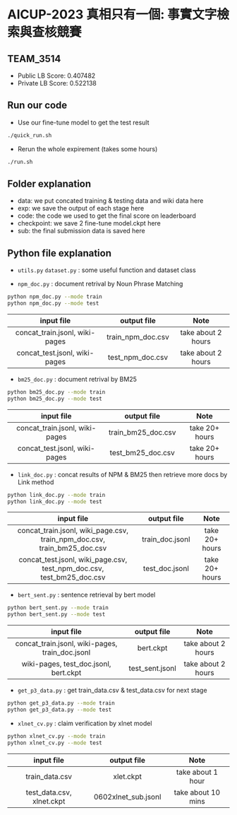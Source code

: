 # AICUP-2023 真相只有一個: 事實文字檢索與查核競賽

## TEAM_3514
- Public LB Score: 0.407482
- Private LB Score: 0.522138

## Run our code
- Use our fine-tune model to get the test result
```bash
./quick_run.sh
```
- Rerun the whole expirement (takes some hours)
```bash
./run.sh
```

## Folder explanation
- data: we put concated training & testing data and wiki data here
- exp: we save the output of each stage here
- code: the code we used to get the final score on leaderboard
- checkpoint: we save 2 fine-tune model.ckpt here
- sub: the final submission data is saved here

## Python file explanation
- `utils.py` `dataset.py` : some useful function and dataset class

- `npm_doc.py` : document retrival by Noun Phrase Matching
```bash
python npm_doc.py --mode train
python npm_doc.py --mode test
```
| input file | output file | Note |
| :-----: | :----: | :----: |
| concat_train.jsonl, wiki-pages | train_npm_doc.csv | take about 2 hours |
| concat_test.jsonl, wiki-pages | test_npm_doc.csv | take about 2 hours |

- `bm25_doc.py` : document retrival by BM25
```bash
python bm25_doc.py --mode train
python bm25_doc.py --mode test
```
| input file | output file | Note |
| :-----: | :----: | :----: |
| concat_train.jsonl, wiki-pages | train_bm25_doc.csv | take 20+ hours |
| concat_test.jsonl, wiki-pages | test_bm25_doc.csv | take 20+ hours |

- `link_doc.py` : concat results of NPM & BM25 then retrieve more docs by Link method
```bash
python link_doc.py --mode train
python link_doc.py --mode test
```
| input file | output file | Note |
| :-----: | :----: | :----: |
| concat_train.jsonl, wiki_page.csv, train_npm_doc.csv, train_bm25_doc.csv | train_doc.jsonl | take 20+ hours |
| concat_test.jsonl, wiki_page.csv, test_npm_doc.csv, test_bm25_doc.csv | test_doc.jsonl | take 20+ hours |

- `bert_sent.py` : sentence retrieval by bert model
```bash
python bert_sent.py --mode train
python bert_sent.py --mode test
```
| input file | output file | Note |
| :-----: | :----: | :----: |
| concat_train.jsonl, wiki-pages, train_doc.jsonl | bert.ckpt | take about 2 hours |
| wiki-pages, test_doc.jsonl, bert.ckpt | test_sent.jsonl | take about 2 hours |

- `get_p3_data.py` : get train_data.csv & test_data.csv for next stage
```bash
python get_p3_data.py --mode train
python get_p3_data.py --mode test
```

- `xlnet_cv.py` : claim verification by xlnet model
```bash
python xlnet_cv.py --mode train
python xlnet_cv.py --mode test
```
| input file | output file | Note |
| :-----: | :----: | :----: |
| train_data.csv | xlet.ckpt | take about 1 hour |
| test_data.csv, xlnet.ckpt | 0602xlnet_sub.jsonl | take about 10 mins |









